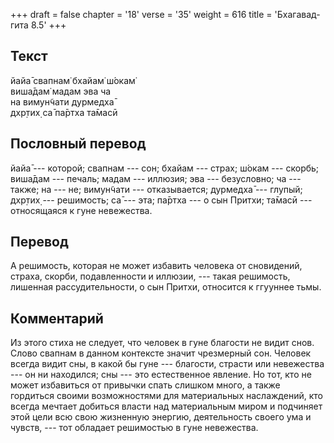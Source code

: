 +++
draft = false
chapter = '18'
verse = '35'
weight = 616
title = 'Бхагавад-гита 8.5'
+++
## Текст

йайа̄ свапнам̇ бхайам̇ ш́окам̇  
виша̄дам̇ мадам эва ча  
на вимун̃чати дурмедха̄  
дхр̣тих̣ са̄ па̄ртха та̄масӣ

## Пословный перевод

йайа̄ --- которой; свапнам --- сон; бхайам --- страх; ш́окам --- скорбь;
виша̄дам --- печаль; мадам --- иллюзия; эва --- безусловно; ча --- также;
на --- не; вимун̃чати --- отказывается; дурмедха̄ --- глупый; дхр̣тих̣ ---
решимость; са̄ --- эта; па̄ртха --- о сын Притхи; та̄масӣ --- относящаяся к
гуне невежества.

## Перевод

А решимость, которая не может избавить человека от сновидений, страха,
скорби, подавленности и иллюзии, --- такая решимость, лишенная
рассудительности, о сын Притхи, относится к ггууннее тьмы.

## Комментарий

Из этого стиха не следует, что человек в гуне благости не видит снов.
Слово свапнам в данном контексте значит чрезмерный сон. Человек всегда
видит сны, в какой бы гуне --- благости, страсти или невежества --- он
ни находился; сны --- это естественное явление. Но тот, кто не может
избавиться от привычки спать слишком много, а также гордиться своими
возможностями для материальных наслаждений, кто всегда мечтает добиться
власти над материальным миром и подчиняет этой цели всю свою жизненную
энергию, деятельность своего ума и чувств, --- тот обладает решимостью в
гуне невежества.
